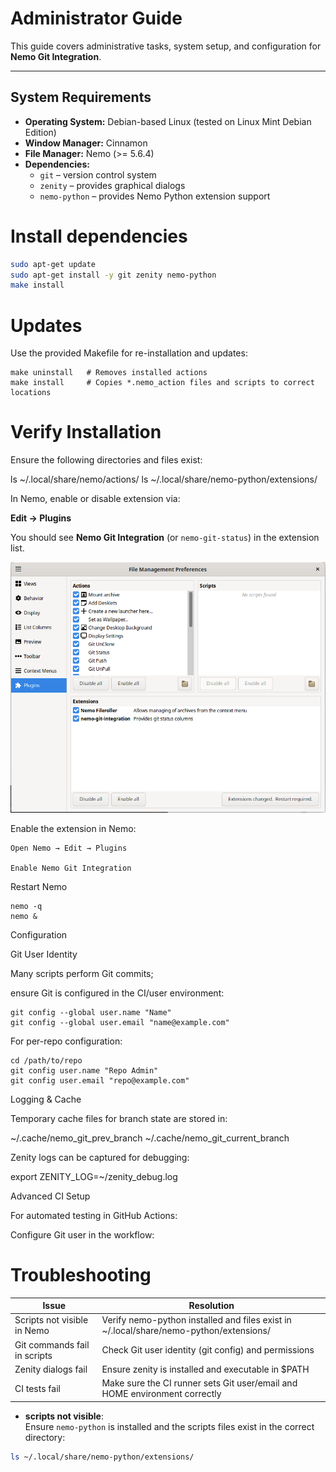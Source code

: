 Administrator Guide
=====

This guide covers administrative tasks, system setup, and configuration for **Nemo Git Integration**.

---

## System Requirements

- **Operating System:** Debian-based Linux (tested on Linux Mint Debian Edition)  
- **Window Manager:** Cinnamon  
- **File Manager:** Nemo (>= 5.6.4)  
- **Dependencies:**
  - `git` – version control system
  - `zenity` – provides graphical dialogs
  - `nemo-python` – provides Nemo Python extension support

# Install dependencies

```bash
sudo apt-get update
sudo apt-get install -y git zenity nemo-python
make install
```

# Updates

Use the provided Makefile for re-installation and updates:

```
make uninstall   # Removes installed actions
make install     # Copies *.nemo_action files and scripts to correct locations
```

# Verify Installation

Ensure the following directories and files exist:

ls ~/.local/share/nemo/actions/
ls ~/.local/share/nemo-python/extensions/

In Nemo, enable or disable extension via:  

**Edit → Plugins**

You should see **Nemo Git Integration** (or `nemo-git-status`) in the extension list.

![](docs/img2.png)

Enable the extension in Nemo:

    Open Nemo → Edit → Plugins

    Enable Nemo Git Integration
    
    
Restart Nemo

```
nemo -q
nemo &
```

Configuration

Git User Identity

Many scripts perform Git commits; 

ensure Git is configured in the CI/user environment:

```
git config --global user.name "Name"
git config --global user.email "name@example.com"
```

For per-repo configuration:

```
cd /path/to/repo
git config user.name "Repo Admin"
git config user.email "repo@example.com"
```

Logging & Cache

Temporary cache files for branch state are stored in:

~/.cache/nemo_git_prev_branch
~/.cache/nemo_git_current_branch

Zenity logs can be captured for debugging:

export ZENITY_LOG=~/zenity_debug.log

Advanced CI Setup

For automated testing in GitHub Actions:

Configure Git user in the workflow:

# Troubleshooting

| Issue                                                                                    | Resolution                                                                             |
|------------------------------------------------------------------------------------------|----------------------------------------------------------------------------------------|
| Scripts not visible in Nemo	                                                             | Verify nemo-python installed and files exist in ~/.local/share/nemo-python/extensions/ |
| Git commands fail in scripts	                                                           | Check Git user identity (git config) and permissions                                   | 
| Zenity dialogs fail	                                                                     | Ensure zenity is installed and executable in $PATH                                     |
| CI tests fail	 | Make sure the CI runner sets Git user/email and HOME environment correctly |


- **scripts not visible**:  
  Ensure `nemo-python` is installed and the scripts files exist in the correct directory:

```bash
ls ~/.local/share/nemo-python/extensions/
```
